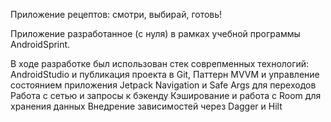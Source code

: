 Приложение рецептов: смотри, выбирай, готовь!

Приложение разработанное (с нуля) в рамках учебной программы AndroidSprint.

В ходе разработке был использован стек соврепменных технологий:
AndroidStudio и публикация проекта в Git,
Паттерн MVVM и управление состоянием приложения
Jetpack Navigation и Safe Args для переходов
Работа с сетью и запросы к бэкенду
Кэширование и работа с Room для хранения данных
Внедрение зависимостей через Dagger и Hilt
